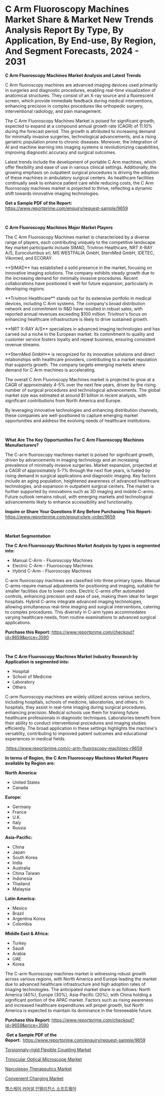 <p><h1>C Arm Fluoroscopy Machines Market Share & Market New Trends Analysis Report By Type, By Application, By End-use, By Region, And Segment Forecasts, 2024 - 2031</h1></p><p><strong>C Arm Fluoroscopy Machines Market Analysis and Latest Trends</strong></p>
<p><p>C Arm fluoroscopy machines are advanced imaging devices used primarily in surgeries and diagnostic procedures, enabling real-time visualization of anatomical structures. They consist of an X-ray source and a fluorescent screen, which provide immediate feedback during medical interventions, enhancing precision in complex procedures like orthopedic surgery, interventional radiology, and pain management.</p><p>The C Arm Fluoroscopy Machines Market is poised for significant growth, expected to expand at a compound annual growth rate (CAGR) of 11.10% during the forecast period. This growth is attributed to increasing demand for minimally invasive surgeries, technological advancements, and a rising geriatric population prone to chronic diseases. Moreover, the integration of AI and machine learning into imaging systems is revolutionizing capabilities, improving diagnostic accuracy and surgical outcomes.</p><p>Latest trends include the development of portable C Arm machines, which offer flexibility and ease of use in various clinical settings. Additionally, the growing emphasis on outpatient surgical procedures is driving the adoption of these machines in ambulatory surgical centers. As healthcare facilities continually seek to enhance patient care while reducing costs, the C Arm fluoroscopy machines market is projected to thrive, reflecting a dynamic shift towards innovative imaging technologies.</p></p>
<p><strong>Get a Sample PDF of the Report:&nbsp;</strong> <a href="https://www.reportprime.com/enquiry/request-sample/9659">https://www.reportprime.com/enquiry/request-sample/9659</a></p>
<p>&nbsp;</p>
<p><strong>C Arm Fluoroscopy Machines Major Market Players</strong></p>
<p><p>The C Arm Fluoroscopy Machines market is characterized by a diverse range of players, each contributing uniquely to the competitive landscape. Key market participants include SIMAD, Trivitron Healthcare, NRT X-RAY A/S, Eurocolumbus srl, MS WESTFALIA GmbH, SternMed GmbH, IDETEC, Vikomed, and ECORAY.</p><p>**SIMAD** has established a solid presence in the market, focusing on innovative imaging solutions. The company exhibits steady growth due to the increasing demand for minimally invasive procedures. Recent collaborations have positioned it well for future expansion, particularly in developing regions.</p><p>**Trivitron Healthcare** stands out for its extensive portfolio in medical devices, including C Arm systems. The company's broad distribution network and commitment to R&D have resulted in robust sales, with reported annual revenues exceeding $100 million. Trivitron's focus on enhancing healthcare infrastructure is likely to drive sustained growth.</p><p>**NRT X-RAY A/S** specializes in advanced imaging technologies and has carved out a niche in the European market. Its commitment to quality and customer service fosters loyalty and repeat business, ensuring consistent revenue streams.</p><p>**SternMed GmbH** is recognized for its innovative solutions and direct relationships with healthcare providers, contributing to a market reputation that supports growth. The company targets emerging markets where demand for C Arm machines is accelerating.</p><p>The overall C Arm Fluoroscopy Machines market is projected to grow at a CAGR of approximately 4-5% over the next few years, driven by the rising number of surgical procedures and technological advancements. The global market size was estimated at around $1 billion in recent analysis, with significant contributions from North America and Europe.</p><p>By leveraging innovative technologies and enhancing distribution channels, these companies are well-positioned to capture emerging market opportunities and address the evolving needs of healthcare institutions.</p></p>
<p>&nbsp;</p>
<p><strong>What Are The Key Opportunities For C Arm Fluoroscopy Machines Manufacturers?</strong></p>
<p><p>The C-arm fluoroscopy machines market is poised for significant growth, driven by advancements in imaging technology and an increasing prevalence of minimally invasive surgeries. Market expansion, projected at a CAGR of approximately 5-7% through the next five years, is fueled by rising demand in surgical applications and diagnostic imaging. Key factors include an aging population, heightened awareness of advanced healthcare technologies, and expansion in outpatient surgical centers. The market is further supported by innovations such as 3D imaging and mobile C-arms. Future outlook remains robust, with emerging markets and technological advancements likely to enhance accessibility and functionality.</p></p>
<p><strong>Inquire or Share Your Questions If Any Before Purchasing This Report:</strong> <a href="https://www.reportprime.com/enquiry/pre-order/9659">https://www.reportprime.com/enquiry/pre-order/9659</a></p>
<p>&nbsp;</p>
<p><strong>Market Segmentation</strong></p>
<p><strong>The C Arm Fluoroscopy Machines Market Analysis by types is segmented into:</strong></p>
<p><ul><li>Manual C-Arm - Fluoroscopy Machines</li><li>Electric C-Arm - Fluoroscopy Machines</li><li>Hybrid C-Arm - Fluoroscopy Machines</li></ul></p>
<p><p>C-arm fluoroscopy machines are classified into three primary types. Manual C-arms require manual adjustments for positioning and imaging, suitable for smaller facilities due to lower costs. Electric C-arms offer automated controls, enhancing precision and ease of use, making them ideal for larger hospitals. Hybrid C-arms integrate advanced imaging technologies, allowing simultaneous real-time imaging and surgical interventions, catering to complex procedures. This diversity in C-arm types accommodates varying healthcare needs, from routine examinations to advanced surgical applications.</p></p>
<p><strong>Purchase this Report:&nbsp;</strong><a href="https://www.reportprime.com/checkout?id=9659&price=3590">https://www.reportprime.com/checkout?id=9659&price=3590</a></p>
<p>&nbsp;</p>
<p><strong>The C Arm Fluoroscopy Machines Market Industry Research by Application is segmented into:</strong></p>
<p><ul><li>Hospital</li><li>School of Medicine</li><li>Laboratory</li><li>Others</li></ul></p>
<p><p>C-arm fluoroscopy machines are widely utilized across various sectors, including hospitals, schools of medicine, laboratories, and others. In hospitals, they assist in real-time imaging during surgical procedures, enhancing precision. Medical schools use them for training future healthcare professionals in diagnostic techniques. Laboratories benefit from their ability to conduct interventional procedures and imaging studies efficiently. The broad application in these settings highlights the machine's versatility, contributing to improved patient outcomes and educational experiences in medical fields.</p></p>
<p><a href="https://www.reportprime.com/c-arm-fluoroscopy-machines-r9659">&nbsp;https://www.reportprime.com/c-arm-fluoroscopy-machines-r9659</a></p>
<p><strong>In terms of Region, the C Arm Fluoroscopy Machines Market Players available by Region are:</strong></p>
<p>
    <p> <strong> North America: </strong>
        <ul>
            <li>United States</li>
            <li>Canada</li>
        </ul>
        </p> 
    <p> <strong> Europe: </strong>
        <ul>
            <li>Germany</li>
            <li>France</li>
            <li>U.K.</li>
            <li>Italy</li>
            <li>Russia</li>
        </ul>
        </p> 
    <p> <strong> Asia-Pacific: </strong>
        <ul>
            <li>China</li>
            <li>Japan</li>
            <li>South Korea</li>
            <li>India</li>
            <li>Australia</li>
            <li>China Taiwan</li>
            <li>Indonesia</li>
            <li>Thailand</li>
            <li>Malaysia</li>
        </ul>
        </p> 
    <p> <strong> Latin America: </strong>
        <ul>
            <li>Mexico</li>
            <li>Brazil</li>
            <li>Argentina Korea</li>
            <li>Colombia</li>
        </ul>
        </p> 
    <p> <strong> Middle East & Africa: </strong>
        <ul>
            <li>Turkey</li>
            <li>Saudi</li>
            <li>Arabia</li>
            <li>UAE</li>
            <li>Korea</li>
        </ul>
    </p>
    </p>
<p><p>The C-arm fluoroscopy machines market is witnessing robust growth across various regions, with North America and Europe leading the market due to advanced healthcare infrastructure and high adoption rates of imaging technologies. The anticipated market share is as follows: North America (40%), Europe (30%), Asia-Pacific (20%), with China holding a significant portion of the APAC market. Factors such as rising awareness and increased healthcare expenditures will propel growth, but North America is expected to maintain its dominance in the foreseeable future.</p></p>
<p><strong>Purchase this Report: </strong><a href="https://www.reportprime.com/checkout?id=9659&price=3590">https://www.reportprime.com/checkout?id=9659&price=3590</a></p>
<p>&nbsp;<strong>Get a Sample PDF of the Report:&nbsp;&nbsp;</strong><a href="https://www.reportprime.com/enquiry/request-sample/9659">https://www.reportprime.com/enquiry/request-sample/9659</a></p>
<p><strong></strong></p>
<p><p><a href="https://medium.com/@shirleygreene26/the-torsionnaly-rigid-flexible-coupling-market-report-analyzes-important-operational-and-9a7355832b1d">Torsionnaly-rigid Flexible Coupling Market</a></p><p><a href="https://github.com/dfs4ff/Market-Research-Report-List-1/blob/main/trinocular-optical-microscope-market.md">Trinocular Optical Microscope Market</a></p><p><a href="https://www.linkedin.com/pulse/narcolepsy-therapeutics-market-global-share-ranking-overall-vmusf?trackingId=fNFW5lOpQKuhbCu2cfnWDw%3D%3D">Narcolepsy Therapeutics Market</a></p><p><a href="https://issuu.com/reportprime-2/docs/convenient-charging-market-size-203_c712f7cd8a871e">Convenient Charging Market</a></p><p><a href="https://medium.com/@ejuynpri79/healthcare-commercial-intelligence-software-market-%EC%9D%98-%EA%B8%80%EB%A1%9C%EB%B2%8C-%EC%8B%9C%EC%9E%A5-%EA%B0%9C%EC%9A%94%EB%8A%94-%EC%A0%84-%EC%84%B8%EA%B3%84-%EB%B0%8F-%EC%A3%BC%EC%9A%94-%EC%8B%9C%EC%9E%A5%EC%9D%98-%EC%82%B0%EC%97%85%EC%97%90-%EC%98%81%ED%96%A5%EC%9D%84-%EB%AF%B8%EC%B9%98%EB%8A%94-%EC%A3%BC%EC%9A%94-%ED%8A%B8%EB%A0%8C%EB%93%9C%EC%97%90-6b608efc23dc">헬스케어 커머셜 인텔리전스 소프트웨어</a></p></p>